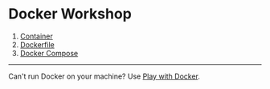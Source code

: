 # Docker Workshop

1. [Container](1_container)
2. [Dockerfile](2_dockerfile)
3. [Docker Compose](3_docker_compose)

---

Can't run Docker on your machine? Use [Play with Docker](play_with_docker).
